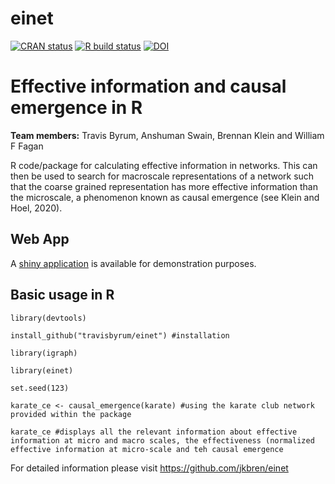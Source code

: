 # einet

<!-- badges: start -->

[![CRAN status](https://www.r-pkg.org/badges/version/einet)](https://CRAN.R-project.org/package=einet)
[![R build status](https://github.com/travisbyrum/einet/workflows/R-CMD-check/badge.svg)](https://github.com/travisbyrum/einet/actions)
[![DOI](https://zenodo.org/badge/251196370.svg)](https://zenodo.org/badge/latestdoi/251196370)

<!-- badges: end -->

# Effective information and causal emergence in R

**Team members:** Travis Byrum, Anshuman Swain, Brennan Klein and William F Fagan

R code/package for calculating effective information in networks. This can then be used to search for macroscale representations of a network such that the coarse grained representation has more effective information than the microscale, a phenomenon known as causal emergence (see Klein and Hoel, 2020).

## Web App

A [shiny application](https://einet.shinyapps.io/einet/) is available for demonstration purposes.

## Basic usage in R

`library(devtools)`

`install_github("travisbyrum/einet") #installation`

`library(igraph)`

`library(einet)`

`set.seed(123)`

`karate_ce <- causal_emergence(karate) #using the karate club network provided within the package`

`karate_ce #displays all the relevant information about effective information at micro and macro scales, the effectiveness (normalized effective information at micro-scale and teh causal emergence`

For detailed information please visit https://github.com/jkbren/einet

